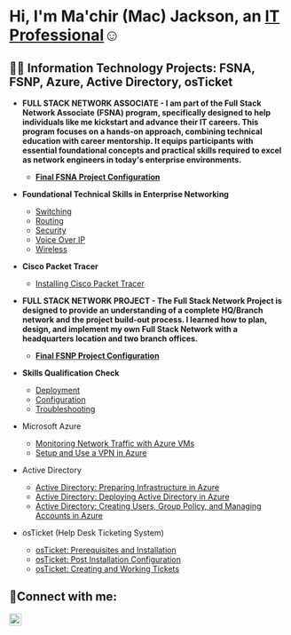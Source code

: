 <h1>Hi, I'm Ma'chir (Mac) Jackson, an <a href="https://linkedin.com/in/machir-jackson">IT Professional</a>☺</h1>

<h2>👨‍💻 Information Technology Projects: FSNA, FSNP, Azure, Active Directory, osTicket</h2>

- <b>FULL STACK NETWORK ASSOCIATE - 
 I am part of the Full Stack Network Associate (FSNA) program, specifically designed to help individuals like me kickstart and advance their IT careers. This program focuses on a hands-on approach, combining technical education with career mentorship. It equips participants with essential foundational concepts and practical skills required to excel as network engineers in today's enterprise environments.
   - [Final FSNA Project Configuration](https://github.com/Mac-Jackson/FSNA-Final)
 

- Foundational Technical Skills in Enterprise Networking</b>
  - [Switching](https://github.com/Mac-Jackson/FSNA-Switching)
  - [Routing](https://github.com/Mac-Jackson/FSNA-Routing)
  - [Security](https://github.com/Mac-Jackson/FSNA-Security)
  - [Voice Over IP](https://github.com/Mac-Jackson/FSNA-Voice)
  - [Wireless](https://github.com/Mac-Jackson/FSNA-Wireless)
     
  
- <b>Cisco Packet Tracer</b>
  - [Installing Cisco Packet Tracer](https://github.com/Mac-Jackson/Cisco.PKT)
 
- <b>FULL STACK NETWORK PROJECT - 
 The Full Stack Network Project is designed to provide an understanding of a complete HQ/Branch network and the project build-out process. I learned how to plan, design, and implement my own Full Stack Network with a headquarters location and two branch offices.

   - [Final FSNP Project Configuration](https://github.com/Mac-Jackson/FSNP-Project)

- Skills Qualification Check</b>
  - [Deployment](https://github.com/Mac-Jackson/FSNP-Deploy)
  - [Configuration](https://github.com/Mac-Jackson/FSNP-Config)
  - [Troubleshooting](https://github.com/Mac-Jackson/FSNP-Troubleshoot)
 
- Microsoft Azure
  -  [Monitoring Network Traffic with Azure VMs](https://github.com/Mac-Jackson/AzureCompute-Netowrking)
  -  [Setup and Use a VPN in Azure](https://github.com/Mac-Jackson/How-to-Setup-and-Use-a-VPN-within-Azure)
- Active Directory
  - [Active Directory: Preparing Infrastructure in Azure](https://github.com/Mac-Jackson/Preparing-Active-Directory-Infrastructure-in-Azure)
  - [Active Directory: Deploying Active Directory in Azure](https://github.com/Mac-Jackson/Active-Directory-Deploying-Active-Directory)
  - [Active Directory: Creating Users, Group Policy, and Managing Accounts in Azure](https://github.com/Mac-Jackson/Active-Directory-Creating-Users-Group-Policy-and-Managing-Accounts)
- osTicket (Help Desk Ticketing System)
  -  [osTicket: Prerequisites and Installation](https://github.com/Mac-Jackson/osTicket-Prerequisites-and-Installation)
  -  [osTicket: Post Installation Configuration](https://github.com/Mac-Jackson/osTicket-Post-Installation-Configuration)
  -  [osTicket: Creating and Working Tickets](https://github.com/Mac-Jackson/osTicket-Creating-and-Working-Tickets)

<h2>🤳Connect with me:</h2>


[<img align="left" alt="machir-jackson | LinkedIn" width="22px" src="https://cdn.jsdelivr.net/npm/simple-icons@v3/icons/linkedin.svg" />][linkedin]




[linkedin]: https://linkedin.com/in/machir-jackson
